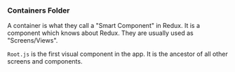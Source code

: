 ### Containers Folder
A container is what they call a "Smart Component" in Redux.  It is a component
which knows about Redux.  They are usually used as "Screens/Views".


`Root.js` is the first visual component in the app.  It is the ancestor of all other screens and components.

